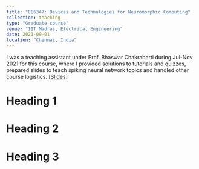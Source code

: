 ```yaml
---
title: "EE6347: Devices and Technologies for Neuromorphic Computing"
collection: teaching
type: "Graduate course"
venue: "IIT Madras, Electrical Engineering"
date: 2021-09-01
location: "Chennai, India"
---
```


I was a teaching assistant under Prof. Bhaswar Chakrabarti during Jul-Nov 2021 for this course, where I provided solutions to tutorials and quizzes, prepared slides to teach spiking neural network topics and handled other course logistics.
[[Slides](https://karthisrinivasan.github.io/files/Spiking_Neurons_and_Networks.pdf)]

Heading 1
======

Heading 2
======

Heading 3
======
